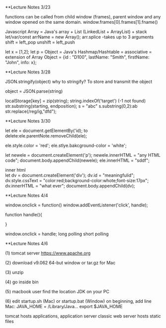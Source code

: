 **Lecture Notes 3/23

functions can be called from child window (frames), parent window and any window opened on the same domain. 
window.frames[0].frames[1].fname()

Javascript Array = Java's array + List (LinkedList + ArrayList) + stack 
let/var/const arrName = new Array(); 
arr.splice -takes up to 3 arguments
shift = left_pop
unshift = left_push

let x = [1,2];
let p =
Object = Java's Hashmap/Hashtable = associative = extension of Array
Object = {id : "D100", lastName: "Smith", firstName: "John", info: x};

**Lecture Notes 3/28

JSON.stringify(object)
why to stringify? To store and transmit the object

object = JSON.parse(string)

localStorage[key] = zip(string);
string.indexOf('target') (-1 not found)
str.substring(starting, endposition);
s = "abc"
s.substring(0,2):ab
str.replace(/reg/ig,"dfd");

**Lecture Notes 3/30

let ele = document.getElementBy('id);
to delete:ele.parentNote.removeChild(ele);

ele.style.color = 'red';
ele.stlye.bakcground-color = 'white';

let newele =
document.createElement('p');
newele.innerHTML = "any HTML code";
document.body.appendChild(newele);
ele.innerHTML = "sddf";
<div attribute1 = value> inner html </div>
let dv =
document.createElement('div');
dv.id = "meaningfulid";
dv.style.cssText = "color:red;background-color:whote;font-size:17px";
dv.innerHTML = "what ever";
document.body.appendChild(dv);


**Lecture Notes 4/4

window.onclick = function()
window.addEventListener('click', handle);

function handle(){


}

window.onclick = handle;
long polling
short polling

**Lecture Notes 4/6

(1) tomcat server
    https://www.apache.org
    
(2) download v9.062 64-but window or tar.gz for Mac

(3) unzip 

(4) go inside bin 

(5) macbook user find the location JDK on your PC

(6) edit startup.sh (Mac) or startup.bat (Window) on beginning, add line 
Mac: JAVA_HOME = /Library/Java...
export $JAVA_HOME

tomcat hosts applications, application server
classic web server hosts static files
